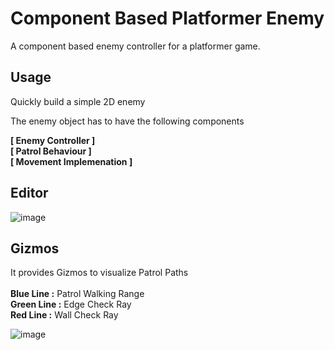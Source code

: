 # Component Based Platformer Enemy
A component based enemy controller for a platformer game.

## Usage
Quickly build a simple 2D enemy

The enemy object has to have the following components<br/>

**[ Enemy Controller ]**<br/>
**[ Patrol Behaviour ]**<br/>
**[ Movement Implemenation ]**<br/>



## Editor
![image](https://user-images.githubusercontent.com/64353979/181513348-d72a8e6f-ce17-4e7f-b4ec-0fb4f7130f3a.png)

## Gizmos
It provides Gizmos to visualize Patrol Paths<br/>
<br/>
**Blue Line :**
Patrol Walking Range<br/>
**Green Line :**
Edge Check Ray<br/>
**Red Line :**
Wall Check Ray<br/>

![image](https://user-images.githubusercontent.com/64353979/181514777-9568550f-4d1c-461a-ab52-d9ee1e3d165f.png)


